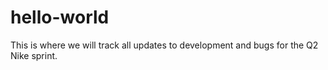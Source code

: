 # hello-world
This is where we will track all updates to development and bugs for the Q2 Nike sprint.

